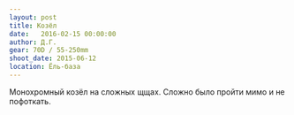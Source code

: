 ```yaml
---
layout: post
title: Козёл
date:   2016-02-15 00:00:00
author: Д.Г.
gear: 70D / 55-250mm
shoot_date: 2015-06-12
location: Ёль-база
---
```


Монохромный козёл на сложных щщах. Сложно было пройти мимо и не пофоткать.
